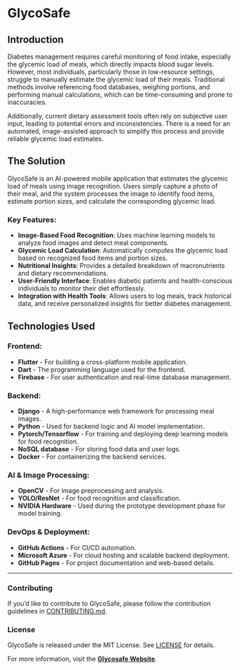 # GlycoSafe

## Introduction
Diabetes management requires careful monitoring of food intake, especially the glycemic load of meals, which directly impacts blood sugar levels. However, most individuals, particularly those in low-resource settings, struggle to manually estimate the glycemic load of their meals. Traditional methods involve referencing food databases, weighing portions, and performing manual calculations, which can be time-consuming and prone to inaccuracies.

Additionally, current dietary assessment tools often rely on subjective user input, leading to potential errors and inconsistencies. There is a need for an automated, image-assisted approach to simplify this process and provide reliable glycemic load estimates.

## The Solution
GlycoSafe is an AI-powered mobile application that estimates the glycemic load of meals using image recognition. Users simply capture a photo of their meal, and the system processes the image to identify food items, estimate portion sizes, and calculate the corresponding glycemic load.

### Key Features:
- **Image-Based Food Recognition**: Uses machine learning models to analyze food images and detect meal components.
- **Glycemic Load Calculation**: Automatically computes the glycemic load based on recognized food items and portion sizes.
- **Nutritional Insights**: Provides a detailed breakdown of macronutrients and dietary recommendations.
- **User-Friendly Interface**: Enables diabetic patients and health-conscious individuals to monitor their diet effortlessly.
- **Integration with Health Tools**: Allows users to log meals, track historical data, and receive personalized insights for better diabetes management.

## Technologies Used
### Frontend:
- **Flutter** - For building a cross-platform mobile application.
- **Dart** - The programming language used for the frontend.
- **Firebase** - For user authentication and real-time database management.

### Backend:
- **Django** - A high-performance web framework for processing meal images.
- **Python** - Used for backend logic and AI model implementation.
- **Pytorch/Tensorflow** - For training and deploying deep learning models for food recognition.
- **NoSQL database** - For storing food data and user logs.
- **Docker** - For containerizing the backend services.

### AI & Image Processing:
- **OpenCV** - For image preprocessing and analysis.
- **YOLO/ResNet** - For food recognition and classification.
- **NVIDIA Hardware** - Used during the prototype development phase for model training.

### DevOps & Deployment:
- **GitHub Actions** - For CI/CD automation.
- **Microsoft Azure** - For cloud hosting and scalable backend deployment.
- **GitHub Pages** - For project documentation and web-based details.

---
### Contributing
If you’d like to contribute to GlycoSafe, please follow the contribution guidelines in [CONTRIBUTING.md](CONTRIBUTING.md).

### License
GlycoSafe is released under the MIT License. See [LICENSE](LICENSE) for details.

For more information, visit the **[Glycosafe Website](https://glycosafe.jhubafrica.com)**.


